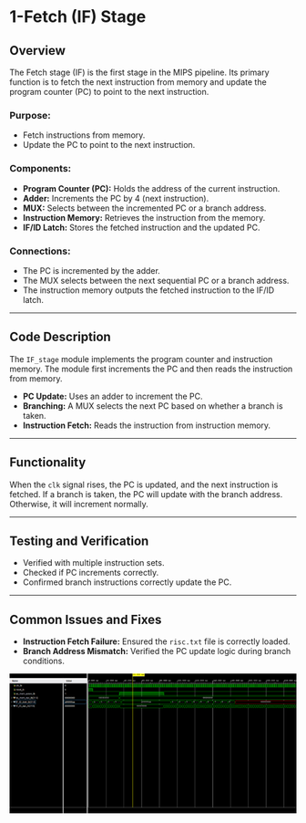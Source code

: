 
# 1-Fetch (IF) Stage

## Overview
The Fetch stage (IF) is the first stage in the MIPS pipeline. Its primary function is to fetch the next instruction from memory and update the program counter (PC) to point to the next instruction. 

### Purpose:
- Fetch instructions from memory.
- Update the PC to point to the next instruction.

### Components:
- **Program Counter (PC):** Holds the address of the current instruction.
- **Adder:** Increments the PC by 4 (next instruction).
- **MUX:** Selects between the incremented PC or a branch address.
- **Instruction Memory:** Retrieves the instruction from the memory.
- **IF/ID Latch:** Stores the fetched instruction and the updated PC.

### Connections:
- The PC is incremented by the adder.
- The MUX selects between the next sequential PC or a branch address.
- The instruction memory outputs the fetched instruction to the IF/ID latch.

---

## Code Description
The `IF_stage` module implements the program counter and instruction memory. The module first increments the PC and then reads the instruction from memory.

- **PC Update:** Uses an adder to increment the PC.
- **Branching:** A MUX selects the next PC based on whether a branch is taken.
- **Instruction Fetch:** Reads the instruction from instruction memory.

---

## Functionality
When the `clk` signal rises, the PC is updated, and the next instruction is fetched. If a branch is taken, the PC will update with the branch address. Otherwise, it will increment normally.

---

## Testing and Verification
- Verified with multiple instruction sets.
- Checked if PC increments correctly.
- Confirmed branch instructions correctly update the PC.

---

## Common Issues and Fixes
- **Instruction Fetch Failure:** Ensured the `risc.txt` file is correctly loaded.
- **Branch Address Mismatch:** Verified the PC update logic during branch conditions.

![Fetch_Timing_Diagram](https://github.com/WilliamBoxx/ECE4300_Final_Pipeline/blob/main/Final_Pipeline_Code/Fetch/Fetch_Timing_Diagram.png)
